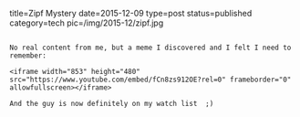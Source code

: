 title=Zipf Mystery
date=2015-12-09
type=post
status=published
category=tech
pic=/img/2015-12/zipf.jpg
~~~~~~

No real content from me, but a meme I discovered and I felt I need to remember:

<iframe width="853" height="480" src="https://www.youtube.com/embed/fCn8zs912OE?rel=0" frameborder="0" allowfullscreen></iframe>

And the guy is now definitely on my watch list  ;)
